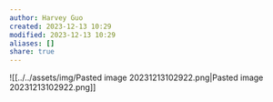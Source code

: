 ```yaml
---
author: Harvey Guo
created: 2023-12-13 10:29
modified: 2023-12-13 10:29
aliases: []
share: true
---
```

![[../../assets/img/Pasted image 20231213102922.png|Pasted image 20231213102922.png]]

